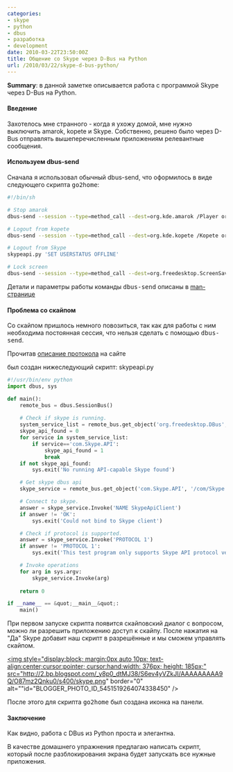 ```yaml
---
categories:
- skype
- python
- dbus
- разработка
- development
date: 2010-03-22T23:50:00Z
title: Общение со Skype через D-Bus на Python
url: /2010/03/22/skype-d-bus-python/
---
```


<p><b>Summary</b>: в данной заметке описывается работа с программой Skype через D-Bus на Python.</p>

<h4>Введение</h4>
<p>Захотелось мне странного - когда я ухожу домой, мне нужно выключить amarok, kopete и Skype. Собственно, решено было через D-Bus отправлять вышеперечисленным приложениям релевантные сообщения.</p>

<h4>Используем dbus-send</h4>
<p>Сначала я использовал обычный dbus-send, что оформилось в виде следующего скрипта <tt>go2home</tt>:</p>

```bash
#!/bin/sh

# Stop amarok
dbus-send --session --type=method_call --dest=org.kde.amarok /Player org.freedesktop.MediaPlayer.Stop

# Logout from kopete
dbus-send --session --type=method_call --dest=org.kde.kopete /Kopete org.kde.Kopete.disconnectAll 

# Logout from Skype
skypeapi.py 'SET USERSTATUS OFFLINE'

# Lock screen
dbus-send --session --type=method_call --dest=org.freedesktop.ScreenSaver /ScreenSaver org.freedesktop.ScreenSaver.Lock
```

Детали и параметры работы команды <tt>dbus-send</tt> описаны в <a href="http://dbus.freedesktop.org/doc/dbus-send.1.html">man-странице</a>

<h4>Проблема со скайпом</h4>
<p> Со скайпом пришлось немного повозиться, так как для работы с ним необходима постоянная сессия, что нельзя сделать с помощью <tt>dbus-send</tt>. </p>
<p>Прочитав <a href="https://developer.skype.com/Docs/ApiDoc">описание протокола</a> на сайте </p>
<p> был создан нижеследующий скрипт: skypeapi.py</p>

```Python
#!/usr/bin/env python
import dbus, sys

def main():
    remote_bus = dbus.SessionBus()
    
    # Check if skype is running.
    system_service_list = remote_bus.get_object('org.freedesktop.DBus', '/org/freedesktop/DBus').ListNames()
    skype_api_found = 0
    for service in system_service_list:
        if service=='com.Skype.API':
            skype_api_found = 1
            break
    if not skype_api_found:
        sys.exit('No running API-capable Skype found')

    # Get skype dbus api
    skype_service = remote_bus.get_object('com.Skype.API', '/com/Skype')

    # Connect to skype.
    answer = skype_service.Invoke('NAME SkypeApiClient')
    if answer != 'OK':
        sys.exit('Could not bind to Skype client')

    # Check if protocol is supported.
    answer = skype_service.Invoke('PROTOCOL 1')
    if answer != 'PROTOCOL 1':
        sys.exit('This test program only supports Skype API protocol version 1')

    # Invoke operations
    for arg in sys.argv:
        skype_service.Invoke(arg)
    
    return 0    

if __name__ == &quot;__main__&quot;:
    main()
```

<p> При первом запуске скрипта появится скайповский диалог с вопросом, можно ли разрешить приложению доступ к скайпу. После нажатия на &quot;Да&quot; Skype добавит наш скрипт в разрешённые и мы сможем управлять скайпом.</p>

<a onblur="try {parent.deselectBloggerImageGracefully();} catch(e) {}" href="http://2.bp.blogspot.com/_y8p0_dtMJ38/S6ev4yVZkJI/AAAAAAAAA9Q/O87mz2Qnku0/s1600-h/skype.png"><img style="display:block; margin:0px auto 10px; text-align:center;cursor:pointer; cursor:hand;width: 376px; height: 185px;" src="http://2.bp.blogspot.com/_y8p0_dtMJ38/S6ev4yVZkJI/AAAAAAAAA9Q/O87mz2Qnku0/s400/skype.png" border="0" alt=""id="BLOGGER_PHOTO_ID_5451519264074338450" /></a>

После этого для скрипта <tt>go2home</tt> был создана иконка на панели.

<h4>Заключение</h4>
Как видно, работа с DBus из Python проста и элегантна.

В качестве домашнего упражнения предлагаю написать скрипт, который после разблокирования экрана будет запускать все нужные приложения.
